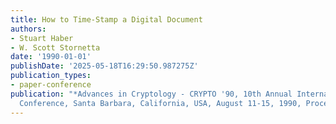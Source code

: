 ```yaml
---
title: How to Time-Stamp a Digital Document
authors:
- Stuart Haber
- W. Scott Stornetta
date: '1990-01-01'
publishDate: '2025-05-18T16:29:50.987275Z'
publication_types:
- paper-conference
publication: "*Advances in Cryptology - CRYPTO '90, 10th Annual International Cryptology
  Conference, Santa Barbara, California, USA, August 11-15, 1990, Proceedings*"
---
```

